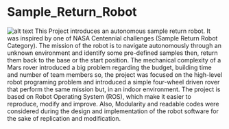 # Sample_Return_Robot
![alt text](https://github.com/MaiTarekAlazab/Sample_Return_Robot/blob/main/DSC00652.JPG)
This Project introduces an autonomous sample return
robot. It was inspired by one of NASA Centennial
challenges (Sample Return Robot Category). The mission
of the robot is to navigate autonomously through an
unknown environment and identify some pre-defined
samples then, return them back to the base or the start
position. The mechanical complexity of a Mars rover
introduced a big problem regarding the budget, building
time and number of team members so, the project was
focused on the high-level robot programing problem and
introduced a simple four-wheel driven rover that perform
the same mission but, in an indoor environment.
The project is based on Robot Operating System
(ROS), which make it easier to reproduce, modify and
improve. Also, Modularity and readable codes were
considered during the design and implementation of the
robot software for the sake of replication and
modification. 
